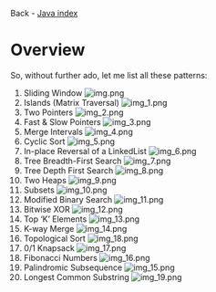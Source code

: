 Back - [Java index](0-index.md)

# 
# Overview


So, without further ado, let me list all these patterns:

1. Sliding Window
![img.png](jpg/img.png)
2. Islands (Matrix Traversal)
![img_1.png](jpg/img_1.png)
3. Two Pointers
![img_2.png](jpg/img_2.png)
4. Fast & Slow Pointers
 ![img_3.png](jpg/img_3.png)
5. Merge Intervals
 ![img_4.png](jpg/img_4.png)
6. Cyclic Sort
 ![img_5.png](jpg/img_5.png)
7. In-place Reversal of a LinkedList
 ![img_6.png](jpg/img_6.png)
8. Tree Breadth-First Search
 ![img_7.png](jpg/img_7.png)
9. Tree Depth First Search
 ![img_8.png](jpg/img_8.png)
10. Two Heaps
 ![img_9.png](jpg/img_9.png)
11. Subsets
 ![img_10.png](jpg/img_10.png)
12. Modified Binary Search
 ![img_11.png](jpg/img_11.png)
13. Bitwise XOR
 ![img_12.png](jpg/img_12.png)
14. Top ‘K’ Elements
 ![img_13.png](jpg/img_13.png)
15. K-way Merge
 ![img_14.png](jpg/img_14.png)
16. Topological Sort
 ![img_18.png](jpg/img_18.png)
17. 0/1 Knapsack
 ![img_17.png](jpg/img_17.png)
18. Fibonacci Numbers
 ![img_16.png](jpg/img_16.png)
19. Palindromic Subsequence
![img_15.png](jpg/img_15.png)
20. Longest Common Substring
![img_19.png](jpg/img_19.png)
